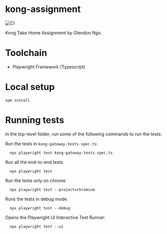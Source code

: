 # kong-assignment
![CI](https://github.com/glendonngo/kong-assignment/actions/workflows/playwright.yml/badge.svg)

Kong Take Home Assignment by Glendon Ngo.

# Toolchain
- Playwright Framework (Typescript)

# Local setup
```
npm install
```

# Running tests

In the top-level folder, run some of the following commands to run the tests:

Run the tests in `kong-gateway-tests.spec.ts`:
```
  npx playwright test kong-gateway-tests.spec.ts
```

Run all the end-to-end tests.
```
  npx playwright test
```

Run the tests only on chrome
``` 
  npx playwright test --project=chromium
```

Runs the tests in debug mode.
```  
  npx playwright test --debug
```

Opens the Playwright UI Interactive Test Runner:
```
  npx playwright test --ui
```

